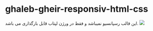 # ghaleb-gheir-responsiv-html-css
این قالب رسپانسیو نمیباشد و فقط در ورژن لپتاب قابل بارگذاری می باشد. 
<img src="https://pinkpen.net/wp-content/uploads/2022/03/Free-Yooga-Html-CSS-js-TEMPLATE-1024x560.jpg">
